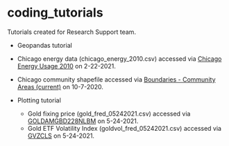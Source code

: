 # coding_tutorials
Tutorials created for Research Support team.

* Geopandas tutorial
 * Chicago energy data (chicago_energy_2010.csv) accessed via [Chicago Energy Usage 2010](https://data.cityofchicago.org/Environment-Sustainable-Development/Energy-Usage-2010/8yq3-m6wp) on 2-22-2021.
 * Chicago community shapefile accessed via [Boundaries - Community Areas (current)](https://data.cityofchicago.org/Facilities-Geographic-Boundaries/Boundaries-Community-Areas-current-/cauq-8yn6) on 10-7-2020.

* Plotting tutorial
  * Gold fixing price (gold_fred_05242021.csv) accessed via [GOLDAMGBD228NLBM](https://fred.stlouisfed.org/series/GOLDAMGBD228NLBM) on 5-24-2021.
  * Gold ETF Volatility Index (goldvol_fred_05242021.csv) accessed via [GVZCLS](https://fred.stlouisfed.org/series/GVZCLS) on 5-24-2021.

